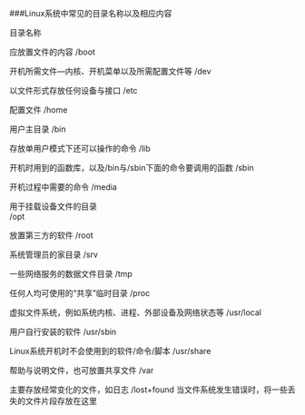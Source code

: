 ###Linux系统中常见的目录名称以及相应内容

目录名称

应放置文件的内容
/boot

开机所需文件—内核、开机菜单以及所需配置文件等
/dev

以文件形式存放任何设备与接口
/etc

配置文件
/home

用户主目录
/bin

存放单用户模式下还可以操作的命令
/lib

开机时用到的函数库，以及/bin与/sbin下面的命令要调用的函数
/sbin

开机过程中需要的命令
/media                                         

用于挂载设备文件的目录                                                                                 
/opt

放置第三方的软件
/root

系统管理员的家目录
/srv

一些网络服务的数据文件目录
/tmp

任何人均可使用的“共享”临时目录
/proc

虚拟文件系统，例如系统内核、进程、外部设备及网络状态等
/usr/local

用户自行安装的软件
/usr/sbin

Linux系统开机时不会使用到的软件/命令/脚本
/usr/share

帮助与说明文件，也可放置共享文件
/var

主要存放经常变化的文件，如日志
/lost+found	
当文件系统发生错误时，将一些丢失的文件片段存放在这里
